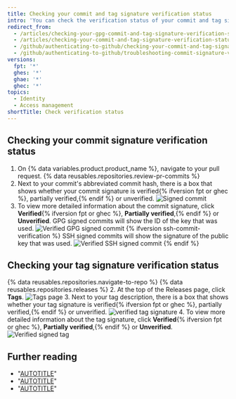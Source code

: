 ```yaml
---
title: Checking your commit and tag signature verification status
intro: 'You can check the verification status of your commit and tag signatures on {% data variables.product.product_name %}.'
redirect_from:
  - /articles/checking-your-gpg-commit-and-tag-signature-verification-status
  - /articles/checking-your-commit-and-tag-signature-verification-status
  - /github/authenticating-to-github/checking-your-commit-and-tag-signature-verification-status
  - /github/authenticating-to-github/troubleshooting-commit-signature-verification/checking-your-commit-and-tag-signature-verification-status
versions:
  fpt: '*'
  ghes: '*'
  ghae: '*'
  ghec: '*'
topics:
  - Identity
  - Access management
shortTitle: Check verification status
---
```

## Checking your commit signature verification status

1. On {% data variables.product.product_name %}, navigate to your pull request.
{% data reusables.repositories.review-pr-commits %}
3. Next to your commit's abbreviated commit hash, there is a box that shows whether your commit signature is verified{% ifversion fpt or ghec %}, partially verified,{% endif %} or unverified.
![Signed commit](/assets/images/help/commits/gpg-signed-commit-verified-without-details.png)
4. To view more detailed information about the commit signature, click **Verified**{% ifversion fpt or ghec %}, **Partially verified**,{% endif %} or **Unverified**.
  GPG signed commits will show the ID of the key that was used.
  ![Verified GPG signed commit](/assets/images/help/commits/gpg-signed-commit_verified_details.png)
{% ifversion ssh-commit-verification %}
  SSH signed commits will show the signature of the public key that was used.
  ![Verified SSH signed commit](/assets/images/help/commits/ssh-signed-commit-verified-details.png)
{% endif %}

## Checking your tag signature verification status

{% data reusables.repositories.navigate-to-repo %}
{% data reusables.repositories.releases %}
2. At the top of the Releases page, click **Tags**.
![Tags page](/assets/images/help/releases/tags-list.png)
3. Next to your tag description, there is a box that shows whether your tag signature is verified{% ifversion fpt or ghec %}, partially verified,{% endif %} or unverified.
![verified tag signature](/assets/images/help/commits/gpg-signed-tag-verified.png)
4. To view more detailed information about the tag signature, click **Verified**{% ifversion fpt or ghec %}, **Partially verified**,{% endif %} or **Unverified**. 
![Verified signed tag](/assets/images/help/commits/gpg-signed-tag-verified-details.png)

## Further reading

- "[AUTOTITLE](/authentication/managing-commit-signature-verification/about-commit-signature-verification)"
- "[AUTOTITLE](/authentication/managing-commit-signature-verification/signing-commits)"
- "[AUTOTITLE](/authentication/managing-commit-signature-verification/signing-tags)"
